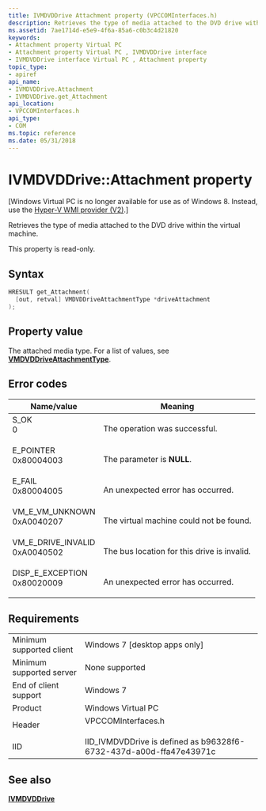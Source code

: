 ```yaml
---
title: IVMDVDDrive Attachment property (VPCCOMInterfaces.h)
description: Retrieves the type of media attached to the DVD drive within the virtual machine.
ms.assetid: 7ae1714d-e5e9-4f6a-85a6-c0b3c4d21820
keywords:
- Attachment property Virtual PC
- Attachment property Virtual PC , IVMDVDDrive interface
- IVMDVDDrive interface Virtual PC , Attachment property
topic_type:
- apiref
api_name:
- IVMDVDDrive.Attachment
- IVMDVDDrive.get_Attachment
api_location:
- VPCCOMInterfaces.h
api_type:
- COM
ms.topic: reference
ms.date: 05/31/2018
---
```


# IVMDVDDrive::Attachment property

\[Windows Virtual PC is no longer available for use as of Windows 8. Instead, use the [Hyper-V WMI provider (V2)](/windows/desktop/HyperV_v2/windows-virtualization-portal).\]

Retrieves the type of media attached to the DVD drive within the virtual machine.

This property is read-only.

## Syntax


```C++
HRESULT get_Attachment(
  [out, retval] VMDVDDriveAttachmentType *driveAttachment
);
```



## Property value

The attached media type. For a list of values, see [**VMDVDDriveAttachmentType**](vmdvddriveattachmenttype.md).

## Error codes



| Name/value                                                                                                                                                       | Meaning                                                |
|------------------------------------------------------------------------------------------------------------------------------------------------------------------|--------------------------------------------------------|
| <dl> <dt>S\_OK</dt> <dt>0</dt> </dl>                          | The operation was successful.<br/>               |
| <dl> <dt>E\_POINTER</dt> <dt>0x80004003</dt> </dl>            | The parameter is **NULL**.<br/>                  |
| <dl> <dt>E\_FAIL</dt> <dt>0x80004005</dt> </dl>               | An unexpected error has occurred.<br/>           |
| <dl> <dt>VM\_E\_VM\_UNKNOWN</dt> <dt>0xA0040207</dt> </dl>    | The virtual machine could not be found.<br/>     |
| <dl> <dt>VM\_E\_DRIVE\_INVALID</dt> <dt>0xA0040502</dt> </dl> | The bus location for this drive is invalid.<br/> |
| <dl> <dt>DISP\_E\_EXCEPTION</dt> <dt>0x80020009</dt> </dl>    | An unexpected error has occurred.<br/>           |



## Requirements



|                                     |                                                                                               |
|-------------------------------------|-----------------------------------------------------------------------------------------------|
| Minimum supported client<br/> | Windows 7 \[desktop apps only\]<br/>                                                    |
| Minimum supported server<br/> | None supported<br/>                                                                     |
| End of client support<br/>    | Windows 7<br/>                                                                          |
| Product<br/>                  | Windows Virtual PC<br/>                                                                 |
| Header<br/>                   | <dl> <dt>VPCCOMInterfaces.h</dt> </dl> |
| IID<br/>                      | IID\_IVMDVDDrive is defined as b96328f6-6732-437d-a00d-ffa47e43971c<br/>                |



## See also

<dl> <dt>

[**IVMDVDDrive**](ivmdvddrive.md)
</dt> </dl>

 

